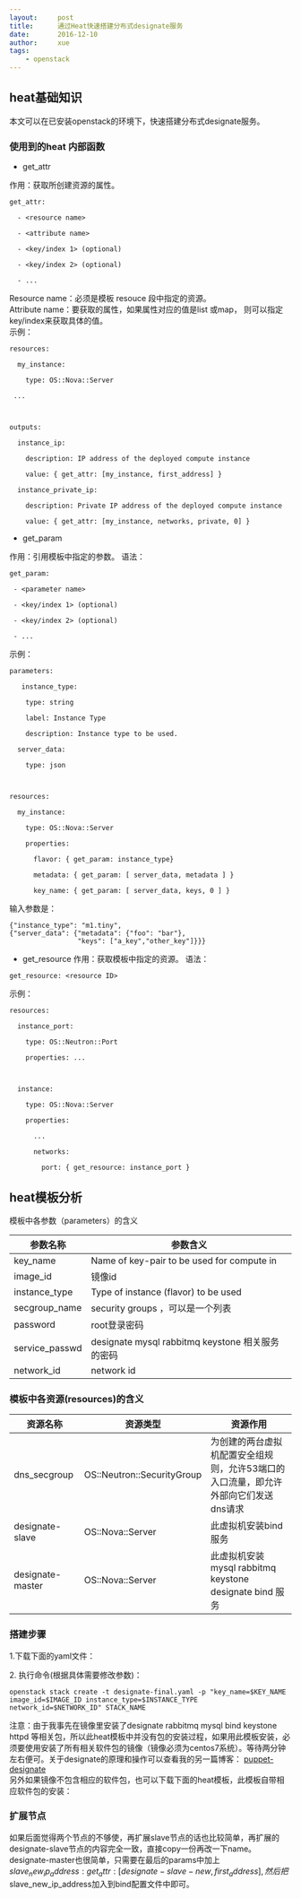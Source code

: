 ```yaml
---
layout:     post
title:      通过Heat快速搭建分布式designate服务
date:       2016-12-10
author:     xue
tags:
    - openstack
---
```


## heat基础知识
本文可以在已安装openstack的环境下，快速搭建分布式designate服务。
### 使用到的heat 内部函数
* get_attr

作用：获取所创建资源的属性。


```
get_attr:

  - <resource name>

  - <attribute name>

  - <key/index 1> (optional)

  - <key/index 2> (optional)

  - ...

```
Resource name：必须是模板 resouce 段中指定的资源。  
Attribute name：要获取的属性，如果属性对应的值是list 或map， 则可以指定key/index来获取具体的值。  
示例：

```
resources:

  my_instance:

    type: OS::Nova::Server

 ...



outputs:

  instance_ip:

    description: IP address of the deployed compute instance

    value: { get_attr: [my_instance, first_address] }

  instance_private_ip:

    description: Private IP address of the deployed compute instance

    value: { get_attr: [my_instance, networks, private, 0] }
```

* get_param

作用：引用模板中指定的参数。
语法：


```
get_param:

 - <parameter name>

 - <key/index 1> (optional)

 - <key/index 2> (optional)

 - ...
```
示例：

```
parameters:

   instance_type:

    type: string

    label: Instance Type

    description: Instance type to be used.

  server_data:

    type: json



resources:

  my_instance:

    type: OS::Nova::Server

    properties:

      flavor: { get_param: instance_type}

      metadata: { get_param: [ server_data, metadata ] }

      key_name: { get_param: [ server_data, keys, 0 ] }

```
输入参数是：

```
{"instance_type": "m1.tiny",
{"server_data": {"metadata": {"foo": "bar"},
                 "keys": ["a_key","other_key"]}}}

```

* get_resource
作用：获取模板中指定的资源。
语法：

```
get_resource: <resource ID>
```
示例：

```
resources:

  instance_port:

    type: OS::Neutron::Port

    properties: ...



  instance:

    type: OS::Nova::Server

    properties:

      ...

      networks:

        port: { get_resource: instance_port }
```

## heat模板分析
模板中各参数（parameters）的含义

| 参数名称 | 参数含义 |
|---|---|
| key_name | Name of key-pair to be used for compute in |
| image_id | 镜像id  |
| instance_type | Type of instance (flavor) to be used |
| secgroup_name | security groups ，可以是一个列表 |
| password | root登录密码 |
| service_passwd | designate mysql rabbitmq keystone 相关服务的密码 |
| network_id | network id |

### 模板中各资源(resources)的含义
| 资源名称 | 资源类型| 资源作用 | 
|---|---|---|
| dns_secgroup | OS::Neutron::SecurityGroup | 为创建的两台虚拟机配置安全组规则，允许53端口的入口流量，即允许外部向它们发送dns请求 |
| designate-slave | OS::Nova::Server | 此虚拟机安装bind服务 |
| designate-master | OS::Nova::Server | 此虚拟机安装mysql rabbitmq keystone designate bind 服务 |

### 搭建步骤
1.下载下面的yaml文件：

[](/files/designate-final.yaml)
2. 执行命令(根据具体需要修改参数)：

```
openstack stack create -t designate-final.yaml -p "key_name=$KEY_NAME image_id=$IMAGE_ID instance_type=$INSTANCE_TYPE network_id=$NETWORK_ID" STACK_NAME
```
注意：由于我事先在镜像里安装了designate rabbitmq mysql bind keystone httpd 等相关包，所以此heat模板中并没有包的安装过程，如果用此模板安装，必须要使用安装了所有相关软件包的镜像（镜像必须为centos7系统）。等待两分钟左右便可。关于designate的原理和操作可以查看我的另一篇博客： [puppet-designate](http://xuefy.cn/2016/11/14/puppet-designate/)  
另外如果镜像不包含相应的软件包，也可以下载下面的heat模板，此模板自带相应软件包的安装：
[](/files/designate-final-full.yaml)


### 扩展节点
如果后面觉得两个节点的不够使，再扩展slave节点的话也比较简单，再扩展的designate-slave节点的内容完全一致，直接copy一份再改一下name。designate-master也很简单，只需要在最后的params中加上$slave_new_ip_address: {get_attr: [designate-slave-new, first_address]},然后把$slave_new_ip_address加入到bind配置文件中即可。

